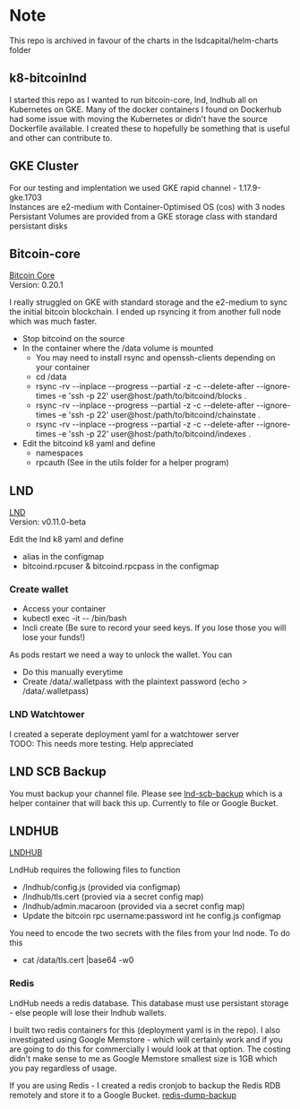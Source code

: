 
# Note

This repo is archived in favour of the charts in the lsdcapital/helm-charts folder

## k8-bitcoinlnd

I started this repo as I wanted to run bitcoin-core, lnd, lndhub all on Kubernetes on GKE. Many of the docker containers I found on Dockerhub had some issue with moving the Kubernetes or didn't have the source Dockerfile available. I created these to hopefully be something that is useful and other can contribute to.

## GKE Cluster
For our testing and implentation we used GKE rapid channel - 1.17.9-gke.1703  
Instances are e2-medium with Container-Optimised OS (cos) with 3 nodes  
Persistant Volumes are provided from a GKE storage class with standard persistant disks

## Bitcoin-core
[Bitcoin Core](https://github.com/bitcoin/bitcoin)  
Version: 0.20.1

I really struggled on GKE with standard storage and the e2-medium to sync the initial bitcoin blockchain. I ended up rsyncing it from another full node which was much faster.
- Stop bitcoind on the source
- In the container where the /data volume is mounted
  - You may need to install rsync and openssh-clients depending on your container
  - cd /data
  - rsync -rv --inplace --progress --partial -z -c --delete-after --ignore-times -e 'ssh -p 22' user@host:/path/to/bitcoind/blocks .
  - rsync -rv --inplace --progress --partial -z -c --delete-after --ignore-times -e 'ssh -p 22' user@host:/path/to/bitcoind/chainstate .
  - rsync -rv --inplace --progress --partial -z -c --delete-after --ignore-times -e 'ssh -p 22' user@host:/path/to/bitcoind/indexes .
- Edit the bitcoind k8 yaml and define
  - namespaces
  - rpcauth (See in the utils folder for a helper program)

## LND
[LND](https://github.com/lightningnetwork/lnd)  
Version: v0.11.0-beta

Edit the lnd k8 yaml and define
- alias in the configmap
- bitcoind.rpcuser & bitcoind.rpcpass in the configmap

### Create wallet
- Access your container
- kubectl exec -it <podname> -- /bin/bash
- lncli create (Be sure to record your seed keys. If you lose those you will lose your funds!)

As pods restart we need a way to unlock the wallet. You can
- Do this manually everytime
- Create /data/.walletpass with the plaintext password (echo <password> > /data/.walletpass)

### LND Watchtower
I created a seperate deployment yaml for a watchtower server  
TODO: This needs more testing. Help appreciated  

## LND SCB Backup
You must backup your channel file. Please see [lnd-scb-backup](https://github.com/lsdopen/lnd-scb-backup) which is a helper container that will back this up. Currently to file or Google Bucket.

## LNDHUB
[LNDHUB](https://github.com/BlueWallet/LndHub)

LndHub requires the following files to function
- /lndhub/config.js (provided via configmap)
- /lndhub/tls.cert (provied via a secret config map)
- /lndhub/admin.macaroon (provided via a secret config map)
- Update the bitcoin rpc username:password int he config.js configmap

You need to encode the two secrets with the files from your lnd node. To do this
- cat /data/tls.cert |base64 -w0

### Redis
LndHub needs a redis database. This database must use persistant storage - else people will lose their lndhub wallets.

I built two redis containers for this (deployment yaml is in the repo). I also investigated using Google Memstore - which will certainly work and if you are going to do this for commercially I would look at that option. The costing didn't make sense to me as Google Memstore smallest size is 1GB which you pay regardless of usage.

If you are using Redis - I created a redis cronjob to backup the Redis RDB remotely and store it to a Google Bucket.  [redis-dump-backup](https://github.com/lsdopen/redis-dump-backup)

